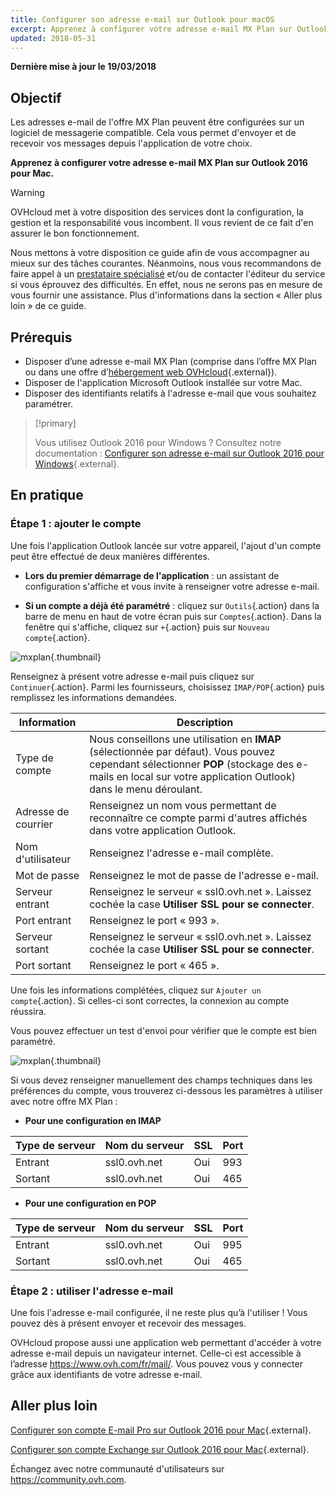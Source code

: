 ```yaml
---
title: Configurer son adresse e-mail sur Outlook pour macOS
excerpt: Apprenez à configurer votre adresse e-mail MX Plan sur Outlook 2016 pour macOS
updated: 2018-05-31
---
```


**Dernière mise à jour le 19/03/2018**

## Objectif

Les adresses e-mail de l'offre MX Plan peuvent être configurées sur un logiciel de messagerie compatible. Cela vous permet d'envoyer et de recevoir vos messages depuis l'application de votre choix.

**Apprenez à configurer votre adresse e-mail MX Plan sur Outlook 2016 pour Mac.**

> [!warning]
>
> OVHcloud met à votre disposition des services dont la configuration, la gestion et la responsabilité vous incombent. Il vous revient de ce fait d'en assurer le bon fonctionnement.
> 
> Nous mettons à votre disposition ce guide afin de vous accompagner au mieux sur des tâches courantes. Néanmoins, nous vous recommandons de faire appel à un [prestataire spécialisé](https://partner.ovhcloud.com/fr/) et/ou de contacter l'éditeur du service si vous éprouvez des difficultés. En effet, nous ne serons pas en mesure de vous fournir une assistance. Plus d'informations dans la section « Aller plus loin » de ce guide.
> 

## Prérequis

- Disposer d’une adresse e-mail MX Plan (comprise dans l’offre MX Plan ou dans une offre d’[hébergement web OVHcloud](https://www.ovhcloud.com/fr/web-hosting/){.external}).
- Disposer de l'application Microsoft Outlook installée sur votre Mac.
- Disposer des identifiants relatifs à l'adresse e-mail que vous souhaitez paramétrer.

> [!primary]
>
> Vous utilisez Outlook 2016 pour Windows ? Consultez notre documentation : [Configurer son adresse e-mail sur Outlook 2016 pour Windows](/pages/web/emails/how_to_configure_outlook_2016){.external}.
>

## En pratique

### Étape 1 : ajouter le compte

Une fois l'application Outlook lancée sur votre appareil, l'ajout d'un compte peut être effectué de deux manières différentes.

- **Lors du premier démarrage de l'application** : un assistant de configuration s'affiche et vous invite à renseigner votre adresse e-mail.

- **Si un compte a déjà été paramétré** : cliquez sur `Outils`{.action} dans la barre de menu en haut de votre écran puis sur `Comptes`{.action}. Dans la fenêtre qui s'affiche, cliquez sur `+`{.action} puis sur `Nouveau compte`{.action}.

![mxplan](images/configuration-outlook-2016-mac-step1.png){.thumbnail}

Renseignez à présent votre adresse e-mail puis cliquez sur `Continuer`{.action}. Parmi les fournisseurs, choisissez `IMAP/POP`{.action} puis remplissez les informations demandées.

|Information|Description|
|---|---|
|Type de compte|Nous conseillons une utilisation en **IMAP** (sélectionnée par défaut). Vous pouvez cependant sélectionner **POP** (stockage des e-mails en local sur votre application Outlook) dans le menu déroulant.|
|Adresse de courrier|Renseignez un nom vous permettant de reconnaître ce compte parmi d'autres affichés dans votre application Outlook.|
|Nom d'utilisateur|Renseignez l'adresse e-mail complète.|
|Mot de passe|Renseignez le mot de passe de l'adresse e-mail.|
|Serveur entrant|Renseignez le serveur « ssl0.ovh.net ». Laissez cochée la case **Utiliser SSL pour se connecter**.|
|Port entrant|Renseignez le port « 993 ».|
|Serveur sortant|Renseignez le serveur « ssl0.ovh.net ». Laissez cochée la case **Utiliser SSL pour se connecter**.|
|Port sortant|Renseignez le port « 465 ».|

Une fois les informations complétées, cliquez sur `Ajouter un compte`{.action}. Si celles-ci sont correctes, la connexion au compte réussira.

Vous pouvez effectuer un test d'envoi pour vérifier que le compte est bien paramétré.

![mxplan](images/configuration-outlook-2016-mac-step2.png){.thumbnail}

Si vous devez renseigner manuellement des champs techniques dans les préférences du compte, vous trouverez ci-dessous les paramètres à utiliser avec notre offre MX Plan :

- **Pour une configuration en IMAP**

|Type de serveur|Nom du serveur|SSL|Port|
|---|---|---|---|
|Entrant|ssl0.ovh.net|Oui|993|
|Sortant|ssl0.ovh.net|Oui|465|

- **Pour une configuration en POP**

|Type de serveur|Nom du serveur|SSL|Port|
|---|---|---|---|
|Entrant|ssl0.ovh.net|Oui|995|
|Sortant|ssl0.ovh.net|Oui|465|

### Étape 2 : utiliser l'adresse e-mail

Une fois l'adresse e-mail configurée, il ne reste plus qu’à l'utiliser ! Vous pouvez dès à présent envoyer et recevoir des messages.

OVHcloud propose aussi une application web permettant d'accéder à votre adresse e-mail depuis un navigateur internet. Celle-ci est accessible à l’adresse <https://www.ovh.com/fr/mail/>. Vous pouvez vous y connecter grâce aux identifiants de votre adresse e-mail.

## Aller plus loin

[Configurer son compte E-mail Pro sur Outlook 2016 pour Mac](/pages/web/emails-pro/how_to_configure_outlook_2016_mac){.external}.

[Configurer son compte Exchange sur Outlook 2016 pour Mac](/pages/web/microsoft-collaborative-solutions/how_to_configure_outlook_2016_mac){.external}.

Échangez avec notre communauté d'utilisateurs sur <https://community.ovh.com>.